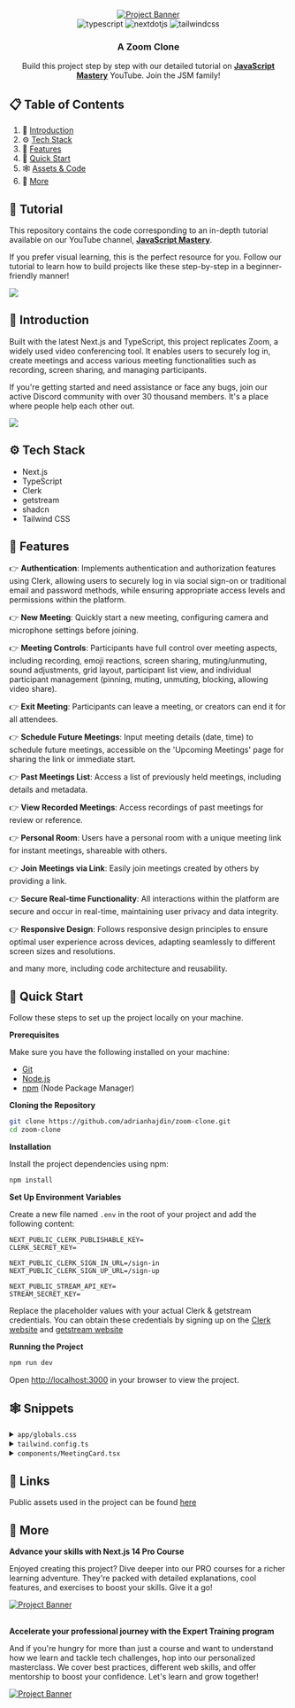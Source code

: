 <div align="center">
  <br />
    <a href="https://youtu.be/R8CIO1DZ2b8" target="_blank">
      <img src="https://github.com/adrianhajdin/zoom-clone/assets/67959015/f09a8421-67d3-45ce-b9bc-a791cdc2774b" alt="Project Banner">
    </a>
  
  <br />

  <div>
    <img src="https://img.shields.io/badge/-TypeScript-black?style=for-the-badge&logoColor=white&logo=typescript&color=3178C6" alt="typescript" />
    <img src="https://img.shields.io/badge/-Next_JS-black?style=for-the-badge&logoColor=white&logo=nextdotjs&color=000000" alt="nextdotjs" />
    <img src="https://img.shields.io/badge/-Tailwind_CSS-black?style=for-the-badge&logoColor=white&logo=tailwindcss&color=06B6D4" alt="tailwindcss" />
  </div>

  <h3 align="center">A Zoom Clone</h3>

   <div align="center">
     Build this project step by step with our detailed tutorial on <a href="https://www.youtube.com/@javascriptmastery/videos" target="_blank"><b>JavaScript Mastery</b></a> YouTube. Join the JSM family!
    </div>
</div>

## 📋 <a name="table">Table of Contents</a>

1. 🤖 [Introduction](#introduction)
2. ⚙️ [Tech Stack](#tech-stack)
3. 🔋 [Features](#features)
4. 🤸 [Quick Start](#quick-start)
5. 🕸️ [Assets & Code](#snippets)
6. 🚀 [More](#more)

## 🚨 Tutorial

This repository contains the code corresponding to an in-depth tutorial available on our YouTube channel, <a href="https://www.youtube.com/@javascriptmastery/videos" target="_blank"><b>JavaScript Mastery</b></a>.

If you prefer visual learning, this is the perfect resource for you. Follow our tutorial to learn how to build projects like these step-by-step in a beginner-friendly manner!

<a href="https://youtu.be/R8CIO1DZ2b8" target="_blank"><img src="https://github.com/sujatagunale/EasyRead/assets/151519281/1736fca5-a031-4854-8c09-bc110e3bc16d" /></a>

## <a name="introduction">🤖 Introduction</a>

Built with the latest Next.js and TypeScript, this project replicates Zoom, a widely used video conferencing tool. It enables users to securely log in, create meetings and access various meeting functionalities such as recording, screen sharing, and managing participants.

If you're getting started and need assistance or face any bugs, join our active Discord community with over 30 thousand members. It's a place where people help each other out.

<a href="https://discord.com/invite/n6EdbFJ" target="_blank"><img src="https://github.com/sujatagunale/EasyRead/assets/151519281/618f4872-1e10-42da-8213-1d69e486d02e" /></a>

## <a name="tech-stack">⚙️ Tech Stack</a>

- Next.js
- TypeScript
- Clerk
- getstream
- shadcn
- Tailwind CSS

## <a name="features">🔋 Features</a>

👉 **Authentication**: Implements authentication and authorization features using Clerk, allowing users to securely log in via social sign-on or traditional email and password methods, while ensuring appropriate access levels and permissions within the platform.

👉 **New Meeting**: Quickly start a new meeting, configuring camera and microphone settings before joining.

👉 **Meeting Controls**: Participants have full control over meeting aspects, including recording, emoji reactions, screen sharing, muting/unmuting, sound adjustments, grid layout, participant list view, and individual participant management (pinning, muting, unmuting, blocking, allowing video share).

👉 **Exit Meeting**: Participants can leave a meeting, or creators can end it for all attendees.

👉 **Schedule Future Meetings**: Input meeting details (date, time) to schedule future meetings, accessible on the 'Upcoming Meetings' page for sharing the link or immediate start.

👉 **Past Meetings List**: Access a list of previously held meetings, including details and metadata.

👉 **View Recorded Meetings**: Access recordings of past meetings for review or reference.

👉 **Personal Room**: Users have a personal room with a unique meeting link for instant meetings, shareable with others.

👉 **Join Meetings via Link**: Easily join meetings created by others by providing a link.

👉 **Secure Real-time Functionality**: All interactions within the platform are secure and occur in real-time, maintaining user privacy and data integrity.

👉 **Responsive Design**: Follows responsive design principles to ensure optimal user experience across devices, adapting seamlessly to different screen sizes and resolutions.

and many more, including code architecture and reusability.

## <a name="quick-start">🤸 Quick Start</a>

Follow these steps to set up the project locally on your machine.

**Prerequisites**

Make sure you have the following installed on your machine:

- [Git](https://git-scm.com/)
- [Node.js](https://nodejs.org/en)
- [npm](https://www.npmjs.com/) (Node Package Manager)

**Cloning the Repository**

```bash
git clone https://github.com/adrianhajdin/zoom-clone.git
cd zoom-clone
```

**Installation**

Install the project dependencies using npm:

```bash
npm install
```

**Set Up Environment Variables**

Create a new file named `.env` in the root of your project and add the following content:

```env
NEXT_PUBLIC_CLERK_PUBLISHABLE_KEY=
CLERK_SECRET_KEY=

NEXT_PUBLIC_CLERK_SIGN_IN_URL=/sign-in
NEXT_PUBLIC_CLERK_SIGN_UP_URL=/sign-up

NEXT_PUBLIC_STREAM_API_KEY=
STREAM_SECRET_KEY=
```

Replace the placeholder values with your actual Clerk & getstream credentials. You can obtain these credentials by signing up on the [Clerk website](https://clerk.com/) and [getstream website](https://getstream.io/)

**Running the Project**

```bash
npm run dev
```

Open [http://localhost:3000](http://localhost:3000) in your browser to view the project.

## <a name="snippets">🕸️ Snippets</a>

<details>
<summary><code>app/globals.css</code></summary>

```css
@tailwind base;
@tailwind components;
@tailwind utilities;

* {
	margin: 0;
	padding: 0;
	box-sizing: border-box;
}

/* ======== stream css overrides ======== */
.str-video__call-stats {
	max-width: 500px;
	position: relative;
}

.str-video__speaker-layout__wrapper {
	max-height: 700px;
}

.str-video__participant-details {
	color: white;
}

.str-video__menu-container {
	color: white;
}

.str-video__notification {
	color: white;
}

.str-video__participant-list {
	background-color: #1c1f2e;
	padding: 10px;
	border-radius: 10px;
	color: white;
	height: 100%;
}

.str-video__call-controls__button {
	height: 40px;
}

.glassmorphism {
	background: rgba(255, 255, 255, 0.25);
	backdrop-filter: blur(4px);
	-webkit-backdrop-filter: blur(4px);
}
.glassmorphism2 {
	background: rgba(18, 17, 17, 0.25);
	backdrop-filter: blur(8px);
	-webkit-backdrop-filter: blur(8px);
}

/* ==== clerk class override ===== */

.cl-userButtonPopoverActionButtonIcon {
	color: white;
}

.cl-logoBox {
	height: 40px;
}
.cl-dividerLine {
	background: #252a41;
	height: 2px;
}

.cl-socialButtonsIconButton {
	border: 3px solid #565761;
}

.cl-internal-wkkub3 {
	color: white;
}
.cl-userButtonPopoverActionButton {
	color: white;
}

/* =============================== */

@layer utilities {
	.flex-center {
		@apply flex justify-center items-center;
	}

	.flex-between {
		@apply flex justify-between items-center;
	}
}

/* animation */

.show-block {
	width: 100%;
	max-width: 350px;
	display: block;
	animation: show 0.7s forwards linear;
}

@keyframes show {
	0% {
		animation-timing-function: ease-in;
		width: 0%;
	}

	100% {
		animation-timing-function: ease-in;
		width: 100%;
	}
}
```

</details>

<details>
<summary><code>tailwind.config.ts</code></summary>

```typescript
import type { Config } from 'tailwindcss';

const config = {
	darkMode: ['class'],
	content: [
		'./pages/**/*.{ts,tsx}',
		'./components/**/*.{ts,tsx}',
		'./app/**/*.{ts,tsx}',
		'./src/**/*.{ts,tsx}',
	],
	prefix: '',
	theme: {
		container: {
			center: true,
			padding: '2rem',
			screens: {
				'2xl': '1400px',
			},
		},
		extend: {
			colors: {
				dark: {
					1: '#1C1F2E',
					2: '#161925',
					3: '#252A41',
					4: '#1E2757',
				},
				blue: {
					1: '#0E78F9',
				},
				sky: {
					1: '#C9DDFF',
					2: '#ECF0FF',
					3: '#F5FCFF',
				},
				orange: {
					1: '#FF742E',
				},
				purple: {
					1: '#830EF9',
				},
				yellow: {
					1: '#F9A90E',
				},
			},
			keyframes: {
				'accordion-down': {
					from: { height: '0' },
					to: { height: 'var(--radix-accordion-content-height)' },
				},
				'accordion-up': {
					from: { height: 'var(--radix-accordion-content-height)' },
					to: { height: '0' },
				},
			},
			animation: {
				'accordion-down': 'accordion-down 0.2s ease-out',
				'accordion-up': 'accordion-up 0.2s ease-out',
			},
			backgroundImage: {
				hero: "url('/images/hero-background.png')",
			},
		},
	},
	plugins: [require('tailwindcss-animate')],
} satisfies Config;

export default config;
```

</details>

<details>
<summary><code>components/MeetingCard.tsx</code></summary>

```typescript
'use client';

import Image from 'next/image';

import { cn } from '@/lib/utils';
import { Button } from './ui/button';
import { avatarImages } from '@/constants';
import { useToast } from './ui/use-toast';

interface MeetingCardProps {
	title: string;
	date: string;
	icon: string;
	isPreviousMeeting?: boolean;
	buttonIcon1?: string;
	buttonText?: string;
	handleClick: () => void;
	link: string;
}

const MeetingCard = ({
	icon,
	title,
	date,
	isPreviousMeeting,
	buttonIcon1,
	handleClick,
	link,
	buttonText,
}: MeetingCardProps) => {
	const { toast } = useToast();

	return (
		<section className='flex min-h-[258px] w-full flex-col justify-between rounded-[14px] bg-dark-1 px-5 py-8 xl:max-w-[568px]'>
			<article className='flex flex-col gap-5'>
				<Image src={icon} alt='upcoming' width={28} height={28} />
				<div className='flex justify-between'>
					<div className='flex flex-col gap-2'>
						<h1 className='text-2xl font-bold'>{title}</h1>
						<p className='text-base font-normal'>{date}</p>
					</div>
				</div>
			</article>
			<article className={cn('flex justify-center relative', {})}>
				<div className='relative flex w-full max-sm:hidden'>
					{avatarImages.map((img, index) => (
						<Image
							key={index}
							src={img}
							alt='attendees'
							width={40}
							height={40}
							className={cn('rounded-full', { absolute: index > 0 })}
							style={{ top: 0, left: index * 28 }}
						/>
					))}
					<div className='flex-center absolute left-[136px] size-10 rounded-full border-[5px] border-dark-3 bg-dark-4'>
						+5
					</div>
				</div>
				{!isPreviousMeeting && (
					<div className='flex gap-2'>
						<Button onClick={handleClick} className='rounded bg-blue-1 px-6'>
							{buttonIcon1 && (
								<Image src={buttonIcon1} alt='feature' width={20} height={20} />
							)}
							&nbsp; {buttonText}
						</Button>
						<Button
							onClick={() => {
								navigator.clipboard.writeText(link);
								toast({
									title: 'Link Copied',
								});
							}}
							className='bg-dark-4 px-6'
						>
							<Image
								src='/icons/copy.svg'
								alt='feature'
								width={20}
								height={20}
							/>
							&nbsp; Copy Link
						</Button>
					</div>
				)}
			</article>
		</section>
	);
};

export default MeetingCard;
```

</details>

## <a name="links">🔗 Links</a>

Public assets used in the project can be found [here](https://drive.google.com/file/d/1ofTpWii_sCIdJ14uQ431xWVXpYgjtQ8Q/view?usp=sharing)

## <a name="more">🚀 More</a>

**Advance your skills with Next.js 14 Pro Course**

Enjoyed creating this project? Dive deeper into our PRO courses for a richer learning adventure. They're packed with detailed explanations, cool features, and exercises to boost your skills. Give it a go!

<a href="https://jsmastery.pro/next14" target="_blank">
<img src="https://github.com/sujatagunale/EasyRead/assets/151519281/557837ce-f612-4530-ab24-189e75133c71" alt="Project Banner">
</a>

<br />
<br />

**Accelerate your professional journey with the Expert Training program**

And if you're hungry for more than just a course and want to understand how we learn and tackle tech challenges, hop into our personalized masterclass. We cover best practices, different web skills, and offer mentorship to boost your confidence. Let's learn and grow together!

<a href="https://www.jsmastery.pro/masterclass" target="_blank">
<img src="https://github.com/sujatagunale/EasyRead/assets/151519281/fed352ad-f27b-400d-9b8f-c7fe628acb84" alt="Project Banner">
</a>

#
